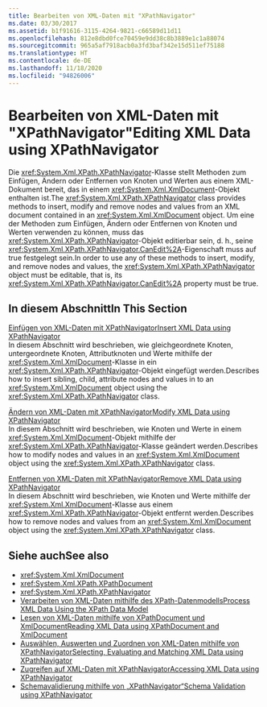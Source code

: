 ```yaml
---
title: Bearbeiten von XML-Daten mit "XPathNavigator"
ms.date: 03/30/2017
ms.assetid: b1f91616-3115-4264-9821-c66589d11d11
ms.openlocfilehash: 812e8dbd0fce70459e9dd38c8b3889e1c1a88074
ms.sourcegitcommit: 965a5af7918acb0a3fd3baf342e15d511ef75188
ms.translationtype: HT
ms.contentlocale: de-DE
ms.lasthandoff: 11/18/2020
ms.locfileid: "94826006"
---
```

# <a name="editing-xml-data-using-xpathnavigator"></a><span data-ttu-id="c4859-102">Bearbeiten von XML-Daten mit "XPathNavigator"</span><span class="sxs-lookup"><span data-stu-id="c4859-102">Editing XML Data using XPathNavigator</span></span>
<span data-ttu-id="c4859-103">Die <xref:System.Xml.XPath.XPathNavigator>-Klasse stellt Methoden zum Einfügen, Ändern oder Entfernen von Knoten und Werten aus einem XML-Dokument bereit, das in einem <xref:System.Xml.XmlDocument>-Objekt enthalten ist.</span><span class="sxs-lookup"><span data-stu-id="c4859-103">The <xref:System.Xml.XPath.XPathNavigator> class provides methods to insert, modify and remove nodes and values from an XML document contained in an <xref:System.Xml.XmlDocument> object.</span></span> <span data-ttu-id="c4859-104">Um eine der Methoden zum Einfügen, Ändern oder Entfernen von Knoten und Werten verwenden zu können, muss das <xref:System.Xml.XPath.XPathNavigator>-Objekt editierbar sein, d. h., seine <xref:System.Xml.XPath.XPathNavigator.CanEdit%2A>-Eigenschaft muss auf true festgelegt sein.</span><span class="sxs-lookup"><span data-stu-id="c4859-104">In order to use any of these methods to insert, modify, and remove nodes and values, the <xref:System.Xml.XPath.XPathNavigator> object must be editable, that is, its <xref:System.Xml.XPath.XPathNavigator.CanEdit%2A> property must be true.</span></span>  
  
## <a name="in-this-section"></a><span data-ttu-id="c4859-105">In diesem Abschnitt</span><span class="sxs-lookup"><span data-stu-id="c4859-105">In This Section</span></span>  
 [<span data-ttu-id="c4859-106">Einfügen von XML-Daten mit XPathNavigator</span><span class="sxs-lookup"><span data-stu-id="c4859-106">Insert XML Data using XPathNavigator</span></span>](insert-xml-data-using-xpathnavigator.md)  
 <span data-ttu-id="c4859-107">In diesem Abschnitt wird beschrieben, wie gleichgeordnete Knoten, untergeordnete Knoten, Attributknoten und Werte mithilfe der <xref:System.Xml.XmlDocument>-Klasse in ein <xref:System.Xml.XPath.XPathNavigator>-Objekt eingefügt werden.</span><span class="sxs-lookup"><span data-stu-id="c4859-107">Describes how to insert sibling, child, attribute nodes and values in to an <xref:System.Xml.XmlDocument> object using the <xref:System.Xml.XPath.XPathNavigator> class.</span></span>  
  
 [<span data-ttu-id="c4859-108">Ändern von XML-Daten mit XPathNavigator</span><span class="sxs-lookup"><span data-stu-id="c4859-108">Modify XML Data using XPathNavigator</span></span>](modify-xml-data-using-xpathnavigator.md)  
 <span data-ttu-id="c4859-109">In diesem Abschnitt wird beschrieben, wie Knoten und Werte in einem <xref:System.Xml.XmlDocument>-Objekt mithilfe der <xref:System.Xml.XPath.XPathNavigator>-Klasse geändert werden.</span><span class="sxs-lookup"><span data-stu-id="c4859-109">Describes how to modify nodes and values in an <xref:System.Xml.XmlDocument> object using the <xref:System.Xml.XPath.XPathNavigator> class.</span></span>  
  
 [<span data-ttu-id="c4859-110">Entfernen von XML-Daten mit XPathNavigator</span><span class="sxs-lookup"><span data-stu-id="c4859-110">Remove XML Data using XPathNavigator</span></span>](remove-xml-data-using-xpathnavigator.md)  
 <span data-ttu-id="c4859-111">In diesem Abschnitt wird beschrieben, wie Knoten und Werte mithilfe der <xref:System.Xml.XmlDocument>-Klasse aus einem <xref:System.Xml.XPath.XPathNavigator>-Objekt entfernt werden.</span><span class="sxs-lookup"><span data-stu-id="c4859-111">Describes how to remove nodes and values from an <xref:System.Xml.XmlDocument> object using the <xref:System.Xml.XPath.XPathNavigator> class.</span></span>  
  
## <a name="see-also"></a><span data-ttu-id="c4859-112">Siehe auch</span><span class="sxs-lookup"><span data-stu-id="c4859-112">See also</span></span>

- <xref:System.Xml.XmlDocument>
- <xref:System.Xml.XPath.XPathDocument>
- <xref:System.Xml.XPath.XPathNavigator>
- [<span data-ttu-id="c4859-113">Verarbeiten von XML-Daten mithilfe des XPath-Datenmodells</span><span class="sxs-lookup"><span data-stu-id="c4859-113">Process XML Data Using the XPath Data Model</span></span>](process-xml-data-using-the-xpath-data-model.md)
- [<span data-ttu-id="c4859-114">Lesen von XML-Daten mithilfe von XPathDocument und XmlDocument</span><span class="sxs-lookup"><span data-stu-id="c4859-114">Reading XML Data using XPathDocument and XmlDocument</span></span>](reading-xml-data-using-xpathdocument-and-xmldocument.md)
- [<span data-ttu-id="c4859-115">Auswählen, Auswerten und Zuordnen von XML-Daten mithilfe von XPathNavigator</span><span class="sxs-lookup"><span data-stu-id="c4859-115">Selecting, Evaluating and Matching XML Data using XPathNavigator</span></span>](selecting-evaluating-and-matching-xml-data-using-xpathnavigator.md)
- [<span data-ttu-id="c4859-116">Zugreifen auf XML-Daten mit XPathNavigator</span><span class="sxs-lookup"><span data-stu-id="c4859-116">Accessing XML Data using XPathNavigator</span></span>](accessing-xml-data-using-xpathnavigator.md)
- [<span data-ttu-id="c4859-117">Schemavalidierung mithilfe von „XPathNavigator“</span><span class="sxs-lookup"><span data-stu-id="c4859-117">Schema Validation using XPathNavigator</span></span>](schema-validation-using-xpathnavigator.md)
